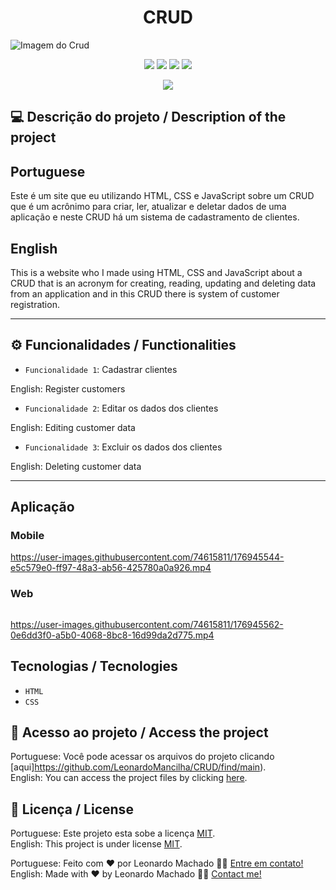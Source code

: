 <h1 align="center">CRUD</h1>

<img src="https://user-images.githubusercontent.com/74615811/176944631-51fbdeb0-22c8-4fed-925b-d2bdf529564e.png" alt="Imagem do Crud">

<p align="center">
<img src="https://camo.githubusercontent.com/31ddbceac85190c41164841d133e4056da4d4ce57a1a3a8c7cbf40bff1cf71ed/68747470733a2f2f696d672e736869656c64732e696f2f6769746875622f6c6963656e73652f64726f70626f782f64726f70626f782d73646b2d6a617661">
<img src="https://user-images.githubusercontent.com/74615811/176503364-50b5ee48-3d6d-4ab3-ae4b-e6fb7724296b.svg">
<img src="https://user-images.githubusercontent.com/74615811/176503773-dd0bc4ec-fbde-4e70-80d6-9695ff5ef67c.svg">
<img src="https://img.shields.io/badge/Done%20by-Leonardo Machado-%df0000">
</p>

<p align="center">
<img src="http://img.shields.io/static/v1?label=STATUS&message=%20FINISHED&color=GREEN&style=for-the-badge"/>
</p>

## 💻 Descrição do projeto / Description of the project

<h2>Portuguese</h2> Este é um site que eu utilizando HTML, CSS e JavaScript sobre um CRUD que é um acrônimo para criar, ler, atualizar e deletar dados de uma aplicação e neste CRUD há um sistema de cadastramento de clientes. <br>

<h2>English</h2> This is a website who I made using HTML, CSS and JavaScript about a CRUD that is an acronym for creating, reading, updating and deleting data from an application and in this CRUD there is system of customer registration.

---

## ⚙️ Funcionalidades / Functionalities
- `Funcionalidade 1`: Cadastrar clientes

English: Register customers
- `Funcionalidade 2`: Editar os dados dos clientes

English: Editing customer data
- `Funcionalidade 3`: Excluir os dados dos clientes

English: Deleting customer data
        
---
## Aplicação

### Mobile

<p align="center">

https://user-images.githubusercontent.com/74615811/176945544-e5c579e0-ff97-48a3-ab56-425780a0a926.mp4

</p>

### Web

<p align="center" style="display: flex; align-items: flex-start; justify-content: center;">

https://user-images.githubusercontent.com/74615811/176945562-0e6dd3f0-a5b0-4068-8bc8-16d99da2d775.mp4

</p>

## Tecnologias / Tecnologies
- ``HTML``
- ``CSS``

## 📁 Acesso ao projeto / Access the project

Portuguese: Você pode acessar os arquivos do projeto clicando [aqui]https://github.com/LeonardoMancilha/CRUD/find/main). <br>
English: You can access the project files by clicking [here](https://github.com/LeonardoMancilha/CRUD/find/main).

## 📝 Licença / License

Portuguese: Este projeto esta sobe a licença [MIT](./LICENSE). <br>
English: This project is under license [MIT](./LICENSE).

Portuguese: Feito com ❤️ por Leonardo Machado 👋🏽 [Entre em contato!](https://www.linkedin.com/in/leonardomancilha/) <br>
English: Made with ❤️ by Leonardo Machado 👋🏽 [Contact me!](https://www.linkedin.com/in/leonardomancilha/)

